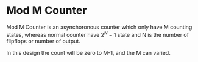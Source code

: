 # Mod M Counter

Mod M Counter is an asynchoronous counter which only have M counting states, whereas normal counter have $2^N-1$ state and N is the number of flipflops or number of output.

In this design the count will be zero to M-1, and the M can varied.
